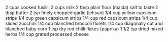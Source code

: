 2 cups cooked fusillii
2 cups milk
2 tbsp plain flour (maida)
salt to taste
2 tbsp butter
2 tsp finely chopped garlic (lehsun)
1/4 cup yellow capsicum strips
1/4 cup green capsicum strips
1/4 cup red capsicum strips
1/4 cup sliced zucchini
1/4 cup blanched broccoli florets
1/4 cup diagonally cut and blanched baby corn
1 tsp dry red chilli flakes (paprika)
1 1/2 tsp dried mixed herbs
1/4 cup grated processed cheese